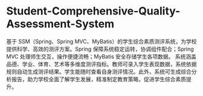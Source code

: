 # Student-Comprehensive-Quality-Assessment-System
基于 SSM（Spring、Spring MVC、MyBatis）的学生综合素质测评系统，为学校提供科学、高效的测评方案。Spring 保障系统稳定运转，协调组件配合；Spring MVC 处理师生交互，操作便捷流畅；MyBatis 安全存储学生各项数据。  系统涵盖品德、学业、体育、艺术等多维度测评指标。教师可录入学生表现数据，系统依据规则自动生成测评结果。学生能随时查看自身测评情况。此外，系统可生成综合分析报告，助力学校全面了解学生发展，精准制定教育策略，促进学生综合素质提升。 
